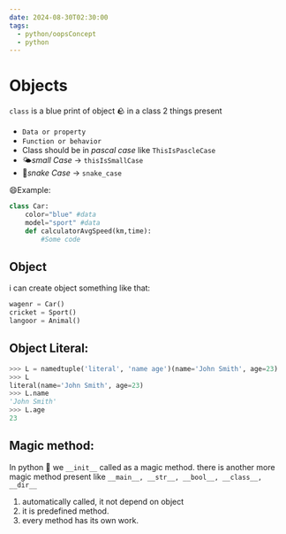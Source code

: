 ```yaml
---
date: 2024-08-30T02:30:00
tags:
  - python/oopsConcept
  - python
---
```

# Objects

`class` is a blue print of object 🪨
in a class 2 things present 
- `Data or property`
- `Function or behavior`
- Class should be in *pascal case* like `ThisIsPascleCase`
- 🌤*small Case* -> `thisIsSmallCase`
- 🐍*snake Case* -> `snake_case`

😄Example:
```python
class Car:
	color="blue" #data
	model="sport" #data
	def calculatorAvgSpeed(km,time):
		#Some code
```

## Object
i can create object something like that:
```python
wagenr = Car()
cricket = Sport()
langoor = Animal()
```

## Object Literal:
```python
>>> L = namedtuple('literal', 'name age')(name='John Smith', age=23)
>>> L
literal(name='John Smith', age=23)
>>> L.name
'John Smith'
>>> L.age
23
```

## Magic method:
In python 🐍 we `__init__` called as a magic method.
there is another more magic method present like
`__main__, __str__, __bool__, __class__, __dir__`
1. automatically called, it not depend on object
2. it is predefined method.
3. every method has its own work.

